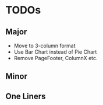 # TODOs

## Major

* Move to 3-column format
* Use Bar Chart instead of Pie Chart
* Remove PageFooter, ColumnX etc.

## Minor

## One Liners


